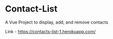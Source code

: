 # Contact-List
A Vue Project to display, add, and remove contacts

Link - https://contacts-list-1.herokuapp.com/

